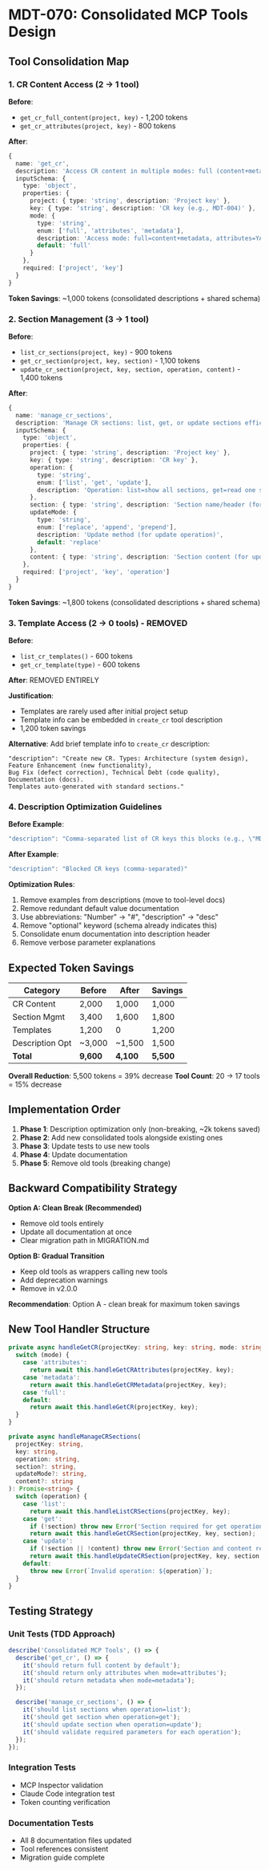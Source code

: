 # MDT-070: Consolidated MCP Tools Design

## Tool Consolidation Map

### 1. CR Content Access (2 → 1 tool)

**Before**:
- `get_cr_full_content(project, key)` - 1,200 tokens
- `get_cr_attributes(project, key)` - 800 tokens

**After**:
```typescript
{
  name: 'get_cr',
  description: 'Access CR content in multiple modes: full (content+metadata), attributes (YAML only), or metadata (key info)',
  inputSchema: {
    type: 'object',
    properties: {
      project: { type: 'string', description: 'Project key' },
      key: { type: 'string', description: 'CR key (e.g., MDT-004)' },
      mode: {
        type: 'string',
        enum: ['full', 'attributes', 'metadata'],
        description: 'Access mode: full=content+metadata, attributes=YAML only, metadata=key info only',
        default: 'full'
      }
    },
    required: ['project', 'key']
  }
}
```

**Token Savings**: ~1,000 tokens (consolidated descriptions + shared schema)

### 2. Section Management (3 → 1 tool)

**Before**:
- `list_cr_sections(project, key)` - 900 tokens
- `get_cr_section(project, key, section)` - 1,100 tokens
- `update_cr_section(project, key, section, operation, content)` - 1,400 tokens

**After**:
```typescript
{
  name: 'manage_cr_sections',
  description: 'Manage CR sections: list, get, or update sections efficiently',
  inputSchema: {
    type: 'object',
    properties: {
      project: { type: 'string', description: 'Project key' },
      key: { type: 'string', description: 'CR key' },
      operation: {
        type: 'string',
        enum: ['list', 'get', 'update'],
        description: 'Operation: list=show all sections, get=read one section, update=modify section'
      },
      section: { type: 'string', description: 'Section name/header (for get/update)' },
      updateMode: {
        type: 'string',
        enum: ['replace', 'append', 'prepend'],
        description: 'Update method (for update operation)',
        default: 'replace'
      },
      content: { type: 'string', description: 'Section content (for update operation)' }
    },
    required: ['project', 'key', 'operation']
  }
}
```

**Token Savings**: ~1,800 tokens (consolidated descriptions + shared schema)

### 3. Template Access (2 → 0 tools) - REMOVED

**Before**:
- `list_cr_templates()` - 600 tokens
- `get_cr_template(type)` - 600 tokens

**After**: REMOVED ENTIRELY

**Justification**:
- Templates are rarely used after initial project setup
- Template info can be embedded in `create_cr` tool description
- 1,200 token savings

**Alternative**: Add brief template info to `create_cr` description:
```
"description": "Create new CR. Types: Architecture (system design), Feature Enhancement (new functionality),
Bug Fix (defect correction), Technical Debt (code quality), Documentation (docs).
Templates auto-generated with standard sections."
```

### 4. Description Optimization Guidelines

**Before Example**:
```typescript
"description": "Comma-separated list of CR keys this blocks (e.g., \"MDT-010,MDT-015\")"
```

**After Example**:
```typescript
"description": "Blocked CR keys (comma-separated)"
```

**Optimization Rules**:
1. Remove examples from descriptions (move to tool-level docs)
2. Remove redundant default value documentation
3. Use abbreviations: "Number" → "#", "description" → "desc"
4. Remove "optional" keyword (schema already indicates this)
5. Consolidate enum documentation into description header
6. Remove verbose parameter explanations

## Expected Token Savings

| Category | Before | After | Savings |
|----------|--------|-------|---------|
| CR Content | 2,000 | 1,000 | 1,000 |
| Section Mgmt | 3,400 | 1,600 | 1,800 |
| Templates | 1,200 | 0 | 1,200 |
| Description Opt | ~3,000 | ~1,500 | 1,500 |
| **Total** | **9,600** | **4,100** | **5,500** |

**Overall Reduction**: 5,500 tokens = 39% decrease
**Tool Count**: 20 → 17 tools = 15% decrease

## Implementation Order

1. **Phase 1**: Description optimization only (non-breaking, ~2k tokens saved)
2. **Phase 2**: Add new consolidated tools alongside existing ones
3. **Phase 3**: Update tests to use new tools
4. **Phase 4**: Update documentation
5. **Phase 5**: Remove old tools (breaking change)

## Backward Compatibility Strategy

**Option A: Clean Break (Recommended)**
- Remove old tools entirely
- Update all documentation at once
- Clear migration path in MIGRATION.md

**Option B: Gradual Transition**
- Keep old tools as wrappers calling new tools
- Add deprecation warnings
- Remove in v2.0.0

**Recommendation**: Option A - clean break for maximum token savings

## New Tool Handler Structure

```typescript
private async handleGetCR(projectKey: string, key: string, mode: string = 'full'): Promise<string> {
  switch (mode) {
    case 'attributes':
      return await this.handleGetCRAttributes(projectKey, key);
    case 'metadata':
      return await this.handleGetCRMetadata(projectKey, key);
    case 'full':
    default:
      return await this.handleGetCR(projectKey, key);
  }
}

private async handleManageCRSections(
  projectKey: string,
  key: string,
  operation: string,
  section?: string,
  updateMode?: string,
  content?: string
): Promise<string> {
  switch (operation) {
    case 'list':
      return await this.handleListCRSections(projectKey, key);
    case 'get':
      if (!section) throw new Error('Section required for get operation');
      return await this.handleGetCRSection(projectKey, key, section);
    case 'update':
      if (!section || !content) throw new Error('Section and content required for update operation');
      return await this.handleUpdateCRSection(projectKey, key, section, updateMode || 'replace', content);
    default:
      throw new Error(`Invalid operation: ${operation}`);
  }
}
```

## Testing Strategy

### Unit Tests (TDD Approach)
```typescript
describe('Consolidated MCP Tools', () => {
  describe('get_cr', () => {
    it('should return full content by default');
    it('should return only attributes when mode=attributes');
    it('should return metadata when mode=metadata');
  });

  describe('manage_cr_sections', () => {
    it('should list sections when operation=list');
    it('should get section when operation=get');
    it('should update section when operation=update');
    it('should validate required parameters for each operation');
  });
});
```

### Integration Tests
- MCP Inspector validation
- Claude Code integration test
- Token counting verification

### Documentation Tests
- All 8 documentation files updated
- Tool references consistent
- Migration guide complete